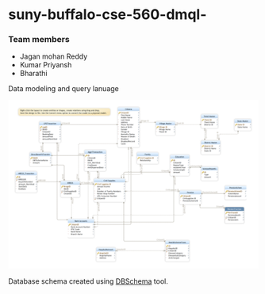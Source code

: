 # suny-buffalo-cse-560-dmql-
### Team members
- Jagan mohan Reddy
- Kumar Priyansh
- Bharathi

Data modeling and query lanuage

![Image](proj_dmql.png)

Database schema created using <a href="https://dbschema.com/" target="_blank">DBSchema</a> tool.
